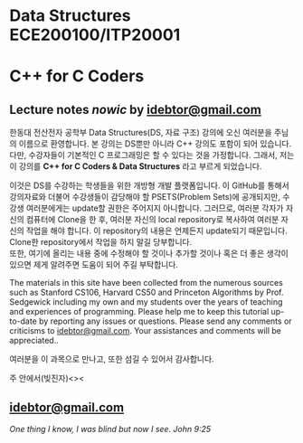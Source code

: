 # Data Structures ECE200100/ITP20001
# C++ for C Coders
Lecture notes _nowic_ by idebtor@gmail.com
----------------------------------

한동대 전산전자 공학부 Data Structures(DS, 자료 구조) 강의에 오신 여러분을 주님의 이름으로 환영합니다.  본 강의는 DS뿐만 아니라 C++ 강의도 포함이 되어 있습니다. 다만, 수강자들이 기본적인 C 프로그래밍은 할 수 있다는 것을 가정합니다. 그래서, 저는 이 강의를 __C++ for C Coders & Data Structures__ 라고 부르게 되었습니다.

이것은 DS를 수강하는 학생들을 위한 개방형 개발 플랫폼입니다. 이 GitHub를 통해서 강의자료와 더불어 수강생들이 감당해야 할 PSETS(Problem Sets)에 공개되지만, 수강생 여러분에게는 update할 권한은 주어지지 아니합니다. 그러므로, 여러분 각자가 자신의 컴퓨터에 Clone을 한 후, 여러분 자신의 local repository로 복사하여 여러분 자신의 작업을 해야 합니다. 이 repository의 내용은 언제든지 update되기 때문입니다. Clone한 repository에서 작업을 하지 말길 당부합니다.  
또한, 여기에 올리는 내용 중에 수정해야 할 것이나 추가할 것이나 혹은 더 좋은 생각이 있으면 제게 알려주면 도움이 되어 주길 부탁합니다.

The materials in this site have been collected from the numerous sources such as Stanford CS106, Harvard CS50 and Princeton Algorithms by Prof. Sedgewick including my own and my students over the years of teaching and experiences of programming. Please help me to keep this tutorial up-to-date by reporting any issues or questions. Please send any comments or criticisms to idebtor@gmail.com. Your assistances and comments will be appreciated..

여러분을 이 과목으로 만나고, 또한 섬길 수 있어서 감사합니다.

주 안에서(빚진자)<><

idebtor@gmail.com
------------------
_One thing I know, I was blind but now I see. John 9:25_
